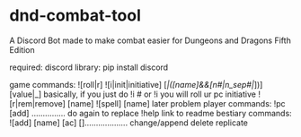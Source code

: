 # dnd-combat-tool
A Discord Bot made to make combat easier for Dungeons and Dragons Fifth Edition

required: 
discord library: pip install discord

game commands:
    ![roll|r] <dice>
    ![i|init|initiative] [_|([name]&&[n#|n_sep#|_])] [value|_]
        basically, if you just do !i # or !i you will roll ur pc initiative
    ![r|rem|remove] [name]
    ![spell] [name]
        later problem
player commands:
    !pc [add] ............... 
        do again to replace
    !help
        link to readme 
bestiary commands:
    ![add] [name] [ac] []...................
    change/append
    delete
    replicate

